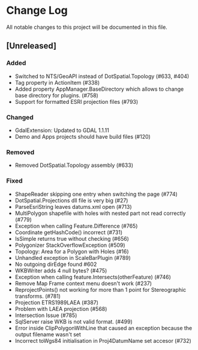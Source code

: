 # Change Log
All notable changes to this project will be documented in this file.

## [Unreleased]
### Added
- Switched to NTS/GeoAPI instead of DotSpatial.Topology (#633, #404) 
- Tag property in ActionItem (#338)
- Added property AppManager.BaseDirectory which allows to change base directory for plugins. (#758)
- Support for formatted ESRI projection files (#793)

### Changed
- GdalExtension: Updated to GDAL 1.1.11
- Demo and Apps projects should have build files (#120)

### Removed
- Removed DotSpatial.Topology assembly (#633)

### Fixed
- ShapeReader skipping one entry when switching the page (#774)
- DotSpatial.Projections dll file is very big (#27)
- ParseEsriString leaves datums.xml open (#713)
- MultiPolygon shapefile with holes with nested part not read correctly (#779)
- Exception when calling Feature.Difference (#765)
- Coordinate getHashCode() incorrect (#731)
- IsSimple returns true without checking (#656)
- Polygonizer StackOverflowException (#509)
- Topology: Area for a Polygon with Holes (#16)
- Unhandled exception in ScaleBarPlugin (#789)
- No outgoing dirEdge found #602
- WKBWriter adds 4 null bytes? (#475)
- Exception when calling feature.Intersects(otherFeature) (#746)
- Remove Map Frame context menu doesn't work (#237)
- ReprojectPoints() not working for more than 1 point for Stereographic transforms. (#781)
- Projection ETRS1989LAEA (#387)
- Problem with LAEA projection (#568)
- Intersection Issue (#785) 
- SqlServer raise WKB is not valid format. (#499)
- Error inside ClipPolygonWithLine that caused an exception because the output filename wasn't set
- Incorrect toWgs84 initialisation in Proj4DatumName set accesor (#732)

